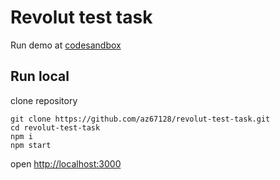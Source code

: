 # Revolut test task
Run demo at [codesandbox](https://codesandbox.io/s/github/az67128/revolut-test-task/tree/master/)

## Run local
clone repository
```
git clone https://github.com/az67128/revolut-test-task.git
cd revolut-test-task
npm i
npm start
```
open 
[http://localhost:3000](http://localhost:3000)
